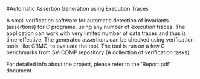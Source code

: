 #Automatic Assertion Generation using Execution Traces

A small verification software for automatic detection of invariants (assertions) for C programs, using any number of execution traces. The application can work with very limited number of data traces and thus is time-effective. The generated assertions can be checked using verification tools, like CBMC, to evaluate the tool. The tool is run on a few C benchmarks from SV-COMP repository (A collection of verification tasks).

For detailed info about the project, please refer to the 'Report.pdf' document 
